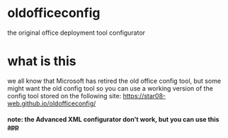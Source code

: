 # oldofficeconfig
the original office deployment tool configurator
# what is this
we all know that Microsoft has retired the old office config tool, but some might want the old config tool so you can use a working version of the config tool stored on the following site: https://star08-web.github.io/oldofficeconfig/


#### note: the Advanced XML configurator don't work, but you can use this [app](http://web.archive.org/web/20170827070038/http://officedev.github.io/Office-IT-Pro-Deployment-Scripts/OfficeProPlusInstallGenerator/OfficeProPlusInstallGenerator.application)
